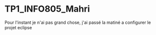 # TP1_INFO805_Mahri
Pour l'instant je n'ai pas grand chose, j'ai passé la matiné a configurer le projet eclipse
